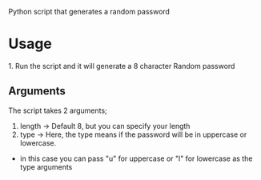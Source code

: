 Python script that generates a random password

<h1>Usage</h1>
1. Run the script and it will generate a 8 character Random password

<h2>Arguments</h2>
The script takes 2 arguments;

1. length -> Default 8, but you can specify your length
2. type -> Here, the type means if the password will be in uppercase or lowercase.

- in this case you can pass "u" for uppercase or "l" for lowercase as the type arguments

